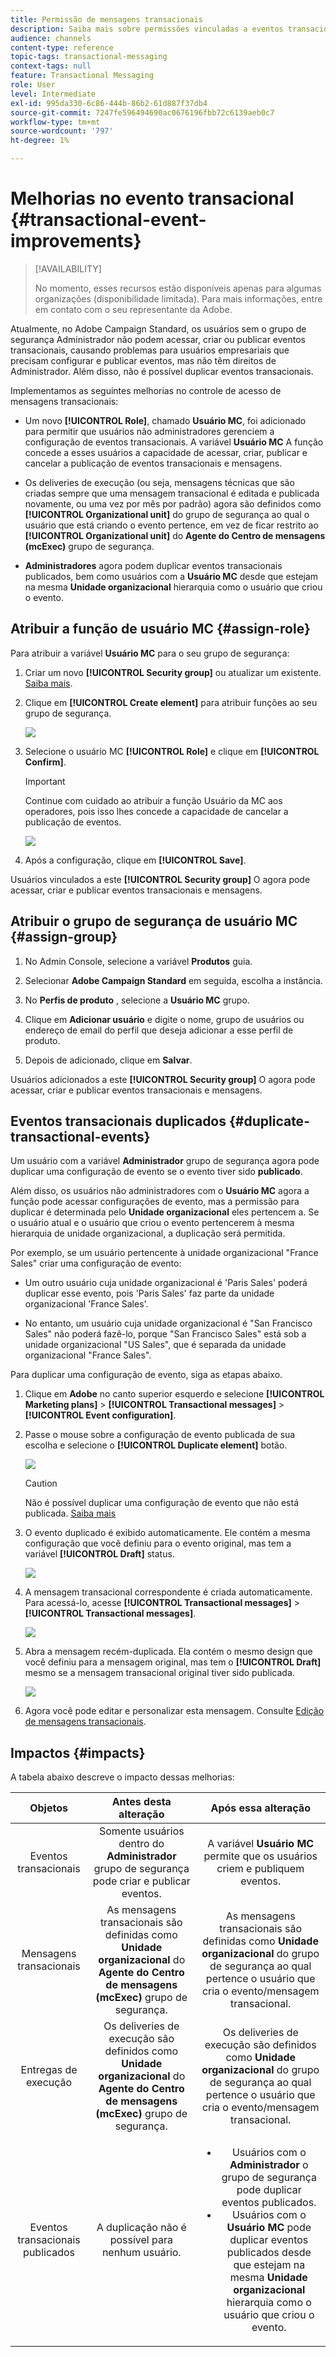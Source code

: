 ```yaml
---
title: Permissão de mensagens transacionais
description: Saiba mais sobre permissões vinculadas a eventos transacionais.
audience: channels
content-type: reference
topic-tags: transactional-messaging
context-tags: null
feature: Transactional Messaging
role: User
level: Intermediate
exl-id: 995da330-6c86-444b-86b2-61d887f37db4
source-git-commit: 7247fe596494690ac0676196fbb72c6139aeb0c7
workflow-type: tm+mt
source-wordcount: '797'
ht-degree: 1%

---
```


# Melhorias no evento transacional {#transactional-event-improvements}

>[!AVAILABILITY]
>
>No momento, esses recursos estão disponíveis apenas para algumas organizações (disponibilidade limitada). Para mais informações, entre em contato com o seu representante da Adobe.

Atualmente, no Adobe Campaign Standard, os usuários sem o grupo de segurança Administrador não podem acessar, criar ou publicar eventos transacionais, causando problemas para usuários empresariais que precisam configurar e publicar eventos, mas não têm direitos de Administrador. Além disso, não é possível duplicar eventos transacionais.

Implementamos as seguintes melhorias no controle de acesso de mensagens transacionais:

* Um novo **[!UICONTROL Role]**, chamado **Usuário MC**, foi adicionado para permitir que usuários não administradores gerenciem a configuração de eventos transacionais. A variável **Usuário MC** A função concede a esses usuários a capacidade de acessar, criar, publicar e cancelar a publicação de eventos transacionais e mensagens.

* Os deliveries de execução (ou seja, mensagens técnicas que são criadas sempre que uma mensagem transacional é editada e publicada novamente, ou uma vez por mês por padrão) agora são definidos como **[!UICONTROL Organizational unit]** do grupo de segurança ao qual o usuário que está criando o evento pertence, em vez de ficar restrito ao **[!UICONTROL Organizational unit]** do **Agente do Centro de mensagens (mcExec)** grupo de segurança.

* **Administradores** agora podem duplicar eventos transacionais publicados, bem como usuários com a **Usuário MC** desde que estejam na mesma **Unidade organizacional** hierarquia como o usuário que criou o evento.

## Atribuir a função de usuário MC {#assign-role}

Para atribuir a variável **Usuário MC** para o seu grupo de segurança:

1. Criar um novo **[!UICONTROL Security group]** ou atualizar um existente. [Saiba mais](../../administration/using/managing-groups-and-users.md).

1. Clique em **[!UICONTROL Create element]** para atribuir funções ao seu grupo de segurança.

   ![](assets/event_access_1.png)

1. Selecione o usuário MC **[!UICONTROL Role]** e clique em **[!UICONTROL Confirm]**.

   >[!IMPORTANT]
   >
   > Continue com cuidado ao atribuir a função Usuário da MC aos operadores, pois isso lhes concede a capacidade de cancelar a publicação de eventos.

   ![](assets/event_access_2.png)

1. Após a configuração, clique em **[!UICONTROL Save]**.

Usuários vinculados a este **[!UICONTROL Security group]** O agora pode acessar, criar e publicar eventos transacionais e mensagens.

## Atribuir o grupo de segurança de usuário MC {#assign-group}

1. No Admin Console, selecione a variável **Produtos** guia.

1. Selecionar **Adobe Campaign Standard** em seguida, escolha a instância.

1. No **Perfis de produto** , selecione a **Usuário MC** grupo.

1. Clique em **Adicionar usuário** e digite o nome, grupo de usuários ou endereço de email do perfil que deseja adicionar a esse perfil de produto.

1. Depois de adicionado, clique em **Salvar**.

Usuários adicionados a este **[!UICONTROL Security group]** O agora pode acessar, criar e publicar eventos transacionais e mensagens.

## Eventos transacionais duplicados {#duplicate-transactional-events}

Um usuário com a variável **Administrador** grupo de segurança<!--([Functional administrators](../../administration/using/users-management.md#functional-administrators)?)--> agora pode duplicar uma configuração de evento se o evento tiver sido **publicado**.

Além disso, os usuários não administradores com o **Usuário MC** agora a função pode acessar configurações de evento, mas a permissão para duplicar é determinada pelo **Unidade organizacional** eles pertencem a. Se o usuário atual e o usuário que criou o evento pertencerem à mesma hierarquia de unidade organizacional, a duplicação será permitida.

Por exemplo, se um usuário pertencente à unidade organizacional &quot;France Sales&quot; criar uma configuração de evento:

* Um outro usuário cuja unidade organizacional é &#39;Paris Sales&#39; poderá duplicar esse evento, pois &#39;Paris Sales&#39; faz parte da unidade organizacional &#39;France Sales&#39;.

* No entanto, um usuário cuja unidade organizacional é &quot;San Francisco Sales&quot; não poderá fazê-lo, porque &quot;San Francisco Sales&quot; está sob a unidade organizacional &quot;US Sales&quot;, que é separada da unidade organizacional &quot;France Sales&quot;.

Para duplicar uma configuração de evento, siga as etapas abaixo.

1. Clique em **Adobe** no canto superior esquerdo e selecione **[!UICONTROL Marketing plans]** > **[!UICONTROL Transactional messages]** > **[!UICONTROL Event configuration]**.

1. Passe o mouse sobre a configuração de evento publicada de sua escolha e selecione o **[!UICONTROL Duplicate element]** botão.

   ![](assets/message-center_duplicate-button.png)

   >[!CAUTION]
   >
   >Não é possível duplicar uma configuração de evento que não está publicada. [Saiba mais](publishing-transactional-event.md)

1. O evento duplicado é exibido automaticamente. Ele contém a mesma configuração que você definiu para o evento original, mas tem a variável **[!UICONTROL Draft]** status.

   ![](assets/message-center_duplicated-draft-event.png)

1. A mensagem transacional correspondente é criada automaticamente. Para acessá-lo, acesse **[!UICONTROL Transactional messages]** > **[!UICONTROL Transactional messages]**.

   ![](assets/message-center_duplicated-message.png)

1. Abra a mensagem recém-duplicada. Ela contém o mesmo design que você definiu para a mensagem original, mas tem o **[!UICONTROL Draft]** mesmo se a mensagem transacional original tiver sido publicada.

   ![](assets/message-center_duplicated-draft-message.png)

1. Agora você pode editar e personalizar esta mensagem. Consulte [Edição de mensagens transacionais](../../channels/using/editing-transactional-message.md).

## Impactos {#impacts}

A tabela abaixo descreve o impacto dessas melhorias:

| Objetos | Antes desta alteração | Após essa alteração |
|:-: | :--: | :-:|
| Eventos transacionais | Somente usuários dentro do **Administrador** grupo de segurança pode criar e publicar eventos. | A variável **Usuário MC** permite que os usuários criem e publiquem eventos. |
| Mensagens transacionais | As mensagens transacionais são definidas como **Unidade organizacional** do **Agente do Centro de mensagens (mcExec)** grupo de segurança. | As mensagens transacionais são definidas como **Unidade organizacional** do grupo de segurança ao qual pertence o usuário que cria o evento/mensagem transacional. |
| Entregas de execução | Os deliveries de execução são definidos como **Unidade organizacional** do **Agente do Centro de mensagens (mcExec)** grupo de segurança. | Os deliveries de execução são definidos como **Unidade organizacional** do grupo de segurança ao qual pertence o usuário que cria o evento/mensagem transacional. |
| Eventos transacionais publicados | A duplicação não é possível para nenhum usuário. | <ul><li>Usuários com o **Administrador** o grupo de segurança pode duplicar eventos publicados.</li> <li>Usuários com o **Usuário MC** pode duplicar eventos publicados desde que estejam na mesma **Unidade organizacional** hierarquia como o usuário que criou o evento.</li></ul> |


<!--Transactional Message Templates| Transactional Message templates are set to the Organizational unit **All**. | Transaction Message Template will be set to the **Organizational unit** of the security group to which the user creating the message template belongs.-->